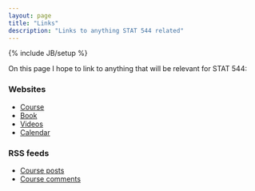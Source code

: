 ```yaml
---
layout: page
title: "Links"
description: "Links to anything STAT 544 related"
---
```

{% include JB/setup %}

On this page I hope to link to anything that will be relevant for STAT 544:

### Websites
- [Course](http://jarad.github.com/stat544)
- [Book](http://www.stat.columbia.edu/~gelman/book/)
- [Videos](http://www.youtube.com/jaradniemi)
- [Calendar](https://www.google.com/calendar/embed?src=30avg04h5laphv9qoidr80cibs%40group.calendar.google.com&ctz=America/Chicago)

### RSS feeds
- [Course posts](http://jarad.github.com/stat544/atom.xml)
- [Course comments](http://stat544.disqus.com/latest.rss)

